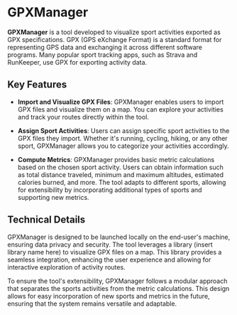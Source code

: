 # GPXManager
**GPXManager** is a tool developed to visualize sport activities exported as GPX specifications. GPX (GPS eXchange Format) is a standard format for representing GPS data and exchanging it across different software programs. Many popular sport tracking apps, such as Strava and RunKeeper, use GPX for exporting activity data.

## Key Features
- **Import and Visualize GPX Files**: GPXManager enables users to import GPX files and visualize them on a map. You can explore your activities and track your routes directly within the tool.

- **Assign Sport Activities**: Users can assign specific sport activities to the GPX files they import. Whether it's running, cycling, hiking, or any other sport, GPXManager allows you to categorize your activities accordingly.

- **Compute Metrics**: GPXManager provides basic metric calculations based on the chosen sport activity. Users can obtain information such as total distance traveled, minimum and maximum altitudes, estimated calories burned, and more. The tool adapts to different sports, allowing for extensibility by incorporating additional types of sports and supporting new metrics.

## Technical Details
GPXManager is designed to be launched locally on the end-user's machine, ensuring data privacy and security. The tool leverages a library (insert library name here) to visualize GPX files on a map. This library provides a seamless integration, enhancing the user experience and allowing for interactive exploration of activity routes.

To ensure the tool's extensibility, GPXManager follows a modular approach that separates the sports activities from the metric calculations. This design allows for easy incorporation of new sports and metrics in the future, ensuring that the system remains versatile and adaptable.
